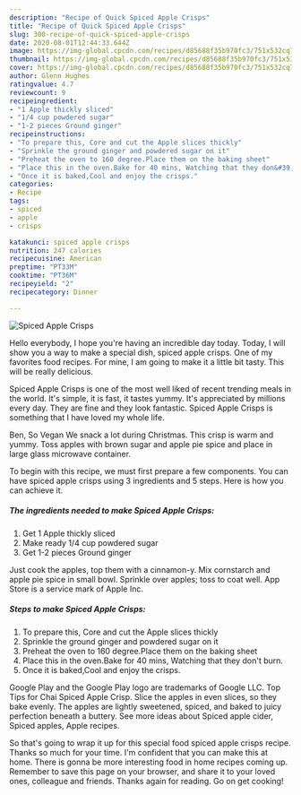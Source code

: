 ```yaml
---
description: "Recipe of Quick Spiced Apple Crisps"
title: "Recipe of Quick Spiced Apple Crisps"
slug: 300-recipe-of-quick-spiced-apple-crisps
date: 2020-08-01T12:44:33.644Z
image: https://img-global.cpcdn.com/recipes/d85688f35b970fc3/751x532cq70/spiced-apple-crisps-recipe-main-photo.jpg
thumbnail: https://img-global.cpcdn.com/recipes/d85688f35b970fc3/751x532cq70/spiced-apple-crisps-recipe-main-photo.jpg
cover: https://img-global.cpcdn.com/recipes/d85688f35b970fc3/751x532cq70/spiced-apple-crisps-recipe-main-photo.jpg
author: Glenn Hughes
ratingvalue: 4.7
reviewcount: 9
recipeingredient:
- "1 Apple thickly sliced"
- "1/4 cup powdered sugar"
- "1-2 pieces Ground ginger"
recipeinstructions:
- "To prepare this, Core and cut the Apple slices thickly"
- "Sprinkle the ground ginger and powdered sugar on it"
- "Preheat the oven to 160 degree.Place them on the baking sheet"
- "Place this in the oven.Bake for 40 mins, Watching that they don&#39;t burn."
- "Once it is baked,Cool and enjoy the crisps."
categories:
- Recipe
tags:
- spiced
- apple
- crisps

katakunci: spiced apple crisps 
nutrition: 247 calories
recipecuisine: American
preptime: "PT33M"
cooktime: "PT36M"
recipeyield: "2"
recipecategory: Dinner

---
```



![Spiced Apple Crisps](https://img-global.cpcdn.com/recipes/d85688f35b970fc3/751x532cq70/spiced-apple-crisps-recipe-main-photo.jpg)

Hello everybody, I hope you're having an incredible day today. Today, I will show you a way to make a special dish, spiced apple crisps. One of my favorites food recipes. For mine, I am going to make it a little bit tasty. This will be really delicious.

Spiced Apple Crisps is one of the most well liked of recent trending meals in the world. It's simple, it is fast, it tastes yummy. It's appreciated by millions every day. They are fine and they look fantastic. Spiced Apple Crisps is something that I have loved my whole life.

Ben, So Vegan We snack a lot during Christmas. This crisp is warm and yummy. Toss apples with brown sugar and apple pie spice and place in large glass microwave container.


To begin with this recipe, we must first prepare a few components. You can have spiced apple crisps using 3 ingredients and 5 steps. Here is how you can achieve it.

##### The ingredients needed to make Spiced Apple Crisps:

1. Get 1 Apple thickly sliced
1. Make ready 1/4 cup powdered sugar
1. Get 1-2 pieces Ground ginger


Just cook the apples, top them with a cinnamon-y. Mix cornstarch and apple pie spice in small bowl. Sprinkle over apples; toss to coat well. App Store is a service mark of Apple Inc. 

##### Steps to make Spiced Apple Crisps:

1. To prepare this, Core and cut the Apple slices thickly
1. Sprinkle the ground ginger and powdered sugar on it
1. Preheat the oven to 160 degree.Place them on the baking sheet
1. Place this in the oven.Bake for 40 mins, Watching that they don&#39;t burn.
1. Once it is baked,Cool and enjoy the crisps.


Google Play and the Google Play logo are trademarks of Google LLC. Top Tips for Chai Spiced Apple Crisp. Slice the apples in even slices, so they bake evenly. The apples are lightly sweetened, spiced, and baked to juicy perfection beneath a buttery. See more ideas about Spiced apple cider, Spiced apples, Apple recipes. 

So that's going to wrap it up for this special food spiced apple crisps recipe. Thanks so much for your time. I'm confident that you can make this at home. There is gonna be more interesting food in home recipes coming up. Remember to save this page on your browser, and share it to your loved ones, colleague and friends. Thanks again for reading. Go on get cooking!
